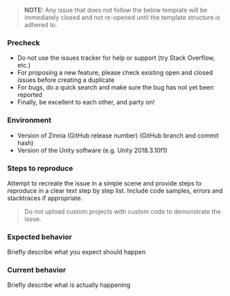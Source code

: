   > **NOTE:** Any issue that does not follow the below template will be immediately closed and not re-opened until the template structure is adhered to.

### Precheck

 * Do not use the issues tracker for help or support (try Stack Overflow, etc.)
 * For proposing a new feature, please check existing open and closed issues before creating a duplicate
 * For bugs, do a quick search and make sure the bug has not yet been reported
 * Finally, be excellent to each other, and party on!

### Environment

 * Version of Zinnia (GitHub release number) (GitHub branch and commit hash)
 * Version of the Unity software (e.g. Unity 2018.3.10f1)

### Steps to reproduce

Attempt to recreate the issue in a simple scene and provide steps to reproduce in a clear text step by step list. Include code samples, errors and stacktraces if appropriate.

  > Do not upload custom projects with custom code to demonstrate the issue.

### Expected behavior

Briefly describe what you expect should happen

### Current behavior

Briefly describe what is actually happening